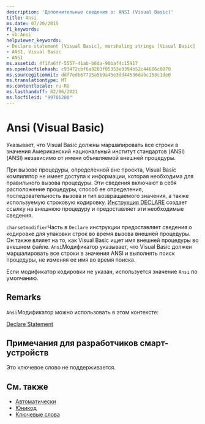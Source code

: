 ```yaml
---
description: 'Дополнительные сведения о: ANSI (Visual Basic)'
title: Ansi
ms.date: 07/20/2015
f1_keywords:
- vb.Ansi
helpviewer_keywords:
- Declare statement [Visual Basic], marshaling strings [Visual Basic]
- ANSI, Visual Basic
- ANSI
ms.assetid: 4f1fa6ff-5557-41ab-b6da-90baf4c15917
ms.openlocfilehash: c93472cbf6a8203f05353e0394b52c44686c0070
ms.sourcegitcommit: ddf7edb67715a5b9a45e3dd44536dabc153c1de0
ms.translationtype: MT
ms.contentlocale: ru-RU
ms.lasthandoff: 02/06/2021
ms.locfileid: "99701200"
---
```

# <a name="ansi-visual-basic"></a>Ansi (Visual Basic)

Указывает, что Visual Basic должны маршалировать все строки в значения Американский национальный институт стандартов (ANSI) (ANSI) независимо от имени объявляемой внешней процедуры.  
  
 При вызове процедуры, определенной вне проекта, Visual Basic компилятор не имеет доступа к информации, которая необходима для правильного вызова процедуры. Эти сведения включают в себя расположение процедуры, способ ее определения, последовательность вызова и тип возвращаемого значения, а также используемую строковую кодировку. [Инструкция DECLARE](../statements/declare-statement.md) создает ссылку на внешнюю процедуру и предоставляет эти необходимые сведения.  
  
 `charsetmodifier`Часть в `Declare` инструкции предоставляет сведения о кодировке для упаковки строк во время вызова внешней процедуры. Он также влияет на то, как Visual Basic ищет имя внешней процедуры во внешнем файле. `Ansi`Модификатор указывает, что Visual Basic должен маршалировать все строки в значения ANSI и выполнять поиск процедуры, не изменяя ее имя во время поиска.  
  
 Если модификатор кодировки не указан, используется значение `Ansi` по умолчанию.  
  
## <a name="remarks"></a>Remarks  

 `Ansi`Модификатор можно использовать в этом контексте:  
  
 [Declare Statement](../statements/declare-statement.md)  
  
## <a name="smart-device-developer-notes"></a>Примечания для разработчиков смарт-устройств  

 Это ключевое слово не поддерживается.  
  
## <a name="see-also"></a>См. также

- [Автоматически](auto.md)
- [Юникод](unicode.md)
- [Ключевые слова](../keywords/index.md)
